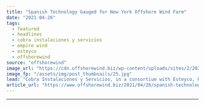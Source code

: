```yaml
---
title: "Spanish Technology Gauged for New York Offshore Wind Farm"
date: "2021-04-26"
tags: 
  - featured
  - headlines
  - cobra instalaciones y servicios
  - empire wind
  - esteyco
  - offshorewind
source: "offshorewind"
image_url: "https://cdn.offshorewind.biz/wp-content/uploads/sites/2/2021/04/26100503/Esteyco-Cobra_ELISA-technology-for-Empire-Wind-OWF.jpg"
image_fp: "/assets/img/post_thumbnails/25.jpg"
lead: "Cobra Instalaciones y Servicios, in a consortium with Esteyco, has won a Front End"
article_url: "https://www.offshorewind.biz/2021/04/26/spanish-technology-gauged-for-new-york-offshore-wind-farm/"
---
```


---
